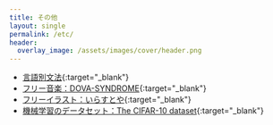 ```yaml
---
title: その他
layout: single
permalink: /etc/
header:
  overlay_image: /assets/images/cover/header.png
---
```

- [言語別文法](https://docs.google.com/document/d/1QXecBTlZa5b4ML_tPOB9gb1UuJZc9q7gB4zTHYC-ppo/edit?usp=sharing){:target="_blank"}
- [フリー音楽：DOVA-SYNDROME](https://dova-s.jp/){:target="_blank"}
- [フリーイラスト：いらすとや](https://www.irasutoya.com/){:target="_blank"}
- [機械学習のデータセット：The CIFAR-10 dataset](http://www.cs.toronto.edu/~kriz/cifar.html){:target="_blank"}
